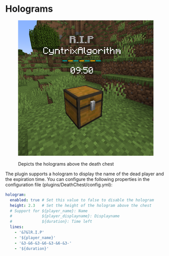 # Holograms

<figure><img src="../.gitbook/assets/chest-with-hologram" alt="" width="441"><figcaption><p>Depicts the holograms above the death chest</p></figcaption></figure>

The plugin supports a hologram to display the name of the dead player and the expiration time. You can configure the following properties in the configuration file (plugins/DeathChest/config.yml):

```yaml
hologram:
  enabled: true # Set this value to false to disable the hologram
  height: 2.3   # Set the height of the hologram above the chest
  # Support for ${player_name}: Name
  #             ${player_displayname}: Displayname
  #             ${duration}: Time left
  lines:
    - '&7&lR.I.P'
    - '${player_name}'
    - '&3-&6-&3-&6-&3-&6-&3-'
    - '${duration}'
```
